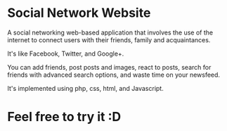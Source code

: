# Social Network Website

A social networking web-based application that involves the use of the internet to connect users with their friends, family and acquaintances.

It's like Facebook, Twitter, and Google+.

You can add friends, post posts and images, react to posts, search for friends with advanced search options, and waste time on your newsfeed.

It's implemented using php, css, html, and Javascript.

# Feel free to try it :D